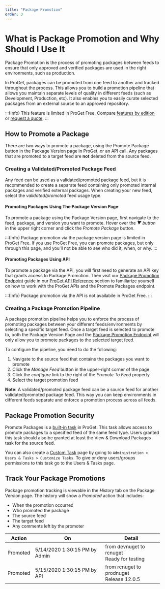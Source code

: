 ```yaml
---
title: "Package Promotion"
order: 3
---
```


<h1>What is Package Promotion and Why Should I Use It</h1>

Package Promotion is the process of promoting packages between feeds to ensure that only approved and verified packages are used in the right environments, such as production. 

In ProGet, packages can be promoted from one feed to another and tracked throughout the process. This allows you to build a promotion pipeline that allows you maintain separate levels of quality in different feeds (such as Development, Production, etc). It also enables you to easily curate selected packages from an external source to an approved repository.  

:::(Info) 
This feature is limited in ProGet Free. Compare [features by edition](/docs/proget/administration/license) or [request a quote](https://inedo.com/proget/pricing/request-quote).
:::


## How to Promote a Package 
There are two ways to promote a package, using the Promote Package button in the Package Version page in ProGet, or an API call. Any packages that are promoted to a target feed are __not__ deleted from the source feed.

### Creating a Validated/Promoted Package Feed 

Any feed can be used as a validated/promoted package feed, but it is recommended to create a separate feed containing only promoted internal packages and verified external packages. When creating your new feed, select the _validated/promoted_ feed usage type.

#### Promoting Packages Using The Package Version Page

To promote a package using the Package Version page, first navigate to the feed, package, and version you want to promote. Hover over the _▼ button_ in the upper right corner and click the _Promote Package_ button.

:::(Info) 
Package promotion via the package version page is limited in ProGet Free. If you use ProGet Free, you can promote packages, but only through this page, and you'll not be able to see who did it, when, or why.
:::


#### Promoting Packages Using API 

To promote a package via the API, you will first need to generate an API key that grants access to Package Promotion. Then visit our [Package Promotion Endpoint](/docs/proget/packages/package-promotion) guide in our [ProGet API Reference](/docs/proget/reference-api) section to familiarize yourself on how to work with the ProGet APIs and the Promote Packages endpoint.

:::(Info)
Package promotion via the API is not availabile in ProGet Free.
:::


### Creating a Package Promotion Pipeline

A package promotion pipeline helps you to enforce the process of promoting packages between your different feeds/environments by selecting a specific target feed. Once a target feed is selected to promote to, both the Package Version Page and the [Package Promotion Endpoint](/docs/proget/packages/package-promotion) will only allow you to promote packages to the selected target feed.

To configure the pipeline, you need to do the following:
1. Navigate to the source feed that contains the packages you want to promote 
2. Click the _Manage Feed_ button in the upper-right corner of the page 
3. Click the _configure_ link to the right of the _Promote To Feed_ property 
4. Select the target promotion feed

**Note:** A validated/promoted package feed can be a source feed for another validated/promoted package feed. This way you can keep environments in different feeds separate and enforce a promotion  process across all feeds.

## Package Promotion Security 

Promote Packages is a [built-in task](/docs/proget/administration-security) in ProGet. This task allows access to promote packages to a specified feed of the same feed type. Users granted this task should also be granted at least the View & Download Packages task for the source feed. 

You can also create a [Custom Task](/docs/proget/administration-security/creating-tasks) page by going to `Administration > Users & Tasks > Customize Tasks`. To give or deny users/groups permissions to this task go to the Users & Tasks page.

## Track Your Package Promotions

Package promotion tracking is viewable in the _History_ tab on the Package Version page.  The history will show a _Promoted_ action that includes:
- When the promotion occurred
- Who promoted the package
- The source feed
- The target feed
- Any comments left by the promoter

|Action|On|Detail
|-----|-----|------
Promoted|5/14/2020 1:30:15 PM by Admin|from devnuget to rcnuget<br/>Ready for testing
Promoted|5/15/2020 1:30:15 PM by API|from rcnuget to prodnuget<br/>Release 12.0.5